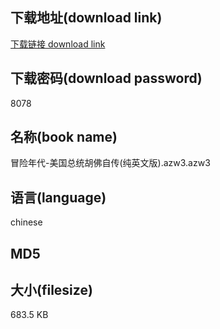 ## 下载地址(download link)
[下载链接 download link](https://tutu365.netlify.app/?s=%E5%86%92%E9%99%A9%E5%B9%B4%E4%BB%A3-%E7%BE%8E%E5%9B%BD%E6%80%BB%E7%BB%9F%E8%83%A1%E4%BD%9B%E8%87%AA%E4%BC%A0%28%E7%BA%AF%E8%8B%B1%E6%96%87%E7%89%88%29.azw3)

## 下载密码(download password)
8078

## 名称(book name)
冒险年代-美国总统胡佛自传(纯英文版).azw3.azw3

## 语言(language)
chinese

## MD5


## 大小(filesize)
683.5 KB

